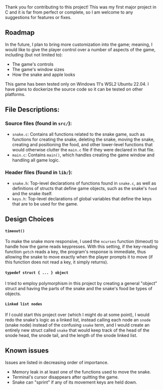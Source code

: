 Thank you for contributing to this project! This was my first major project in C and it is far from perfect or complete, so I am welcome to any suggestions for features or fixes.

## Roadmap

In the future, I plan to bring more customization into the game; meaning, I would like to give the player control over a number of aspects of the game, including (but not limited to):

- The game's controls
- The game's window sizes
- How the snake and apple looks 

This game has been tested only on Windows 11's WSL2 Ubuntu 22.04. I have plans to dockerize the source code so it can be tested on other platforms.

## File Descriptions:

### Source files (found in `src/`):

- `snake.c`: Contains all functions related to the snake game, such as functions for creating the snake, deleting the snake, moving the snake, creating and positioning the food, and other lower-level functions that would otherwise clutter the `main.c` file if they were declared in that file.
- `main.c`: Contains `main()`, which handles creating the game window and handling all game logic.

### Header files (found in `lib/`):

- `snake.h`: Top-level declarations of functions found in `snake.c`, as well as definitions of structs that define game objects, such as the snake's `food` and the snake itself.
- `keys.h`: Top-level declarations of global variables that define the keys that are to be used for the game.

## Design Choices

#### `timeout()`

To make the snake more responsive, I used the `ncurses` function (timeout) to handle how the game reads keypresses. With this setting, if the key-reading function `getch` reads a key, the program's response is immediate, thus allowing the snake to move exactly when the player prompts it to move (if this function does not read a key, it simply returns).  

#### `typedef struct { ... } object`

I tried to employ polymorphism in this project by creating a general "object" struct and having the parts of the snake and the snake's food be types of objects. 

#### `Linked list nodes`

If I could start this project over (which I might do at some point), I would redo the snake's logic as a linked list, instead calling each node an `snode` (snake node) instead of the confusing `snake` term, and I would create an entirely new struct called `snake` that would keep track of the head of the snode head, the snode tail, and the length of the snode linked list.

## Known issues

Issues are listed in decreasing order of importance.

- Memory leak in at least one of the functions used to move the snake.
- Terminal's cursor disappears after quitting the game. 
- Snake can "sprint" if any of its movement keys are held down.
